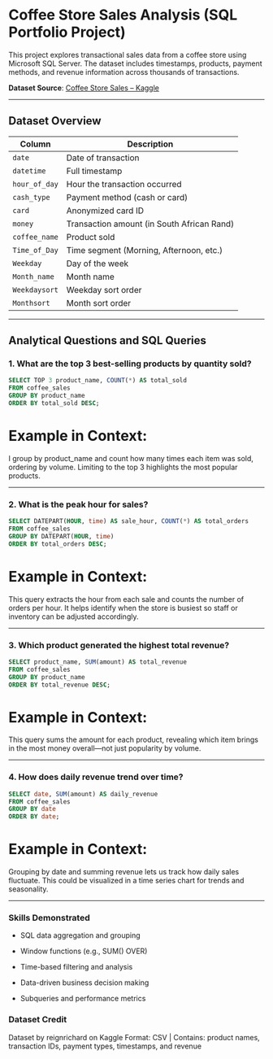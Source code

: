 # Coffee Store Sales Analysis (SQL Portfolio Project)

This project explores transactional sales data from a coffee store using Microsoft SQL Server. The dataset includes timestamps, products, payment methods, and revenue information across thousands of transactions.

**Dataset Source**: [Coffee Store Sales – Kaggle](https://www.kaggle.com/datasets/reignrichard/coffee-store-sales?resource=download)

---

## Dataset Overview

| Column         | Description                                      |
|----------------|--------------------------------------------------|
| `date`         | Date of transaction                              |
| `datetime`     | Full timestamp                                   |
| `hour_of_day`  | Hour the transaction occurred                    |
| `cash_type`    | Payment method (cash or card)                    |
| `card`         | Anonymized card ID                               |
| `money`        | Transaction amount (in South African Rand)       |
| `coffee_name`  | Product sold                                     |
| `Time_of_Day`  | Time segment (Morning, Afternoon, etc.)          |
| `Weekday`      | Day of the week                                  |
| `Month_name`   | Month name                                       |
| `Weekdaysort`  | Weekday sort order                               |
| `Monthsort`    | Month sort order                                 |

---

## Analytical Questions and SQL Queries

### 1. What are the top 3 best-selling products by quantity sold?
```sql
SELECT TOP 3 product_name, COUNT(*) AS total_sold
FROM coffee_sales
GROUP BY product_name
ORDER BY total_sold DESC;
```
# Example in Context:
I group by product_name and count how many times each item was sold, ordering by volume. Limiting to the top 3 highlights the most popular products.

---

### 2. What is the peak hour for sales?
```sql
SELECT DATEPART(HOUR, time) AS sale_hour, COUNT(*) AS total_orders
FROM coffee_sales
GROUP BY DATEPART(HOUR, time)
ORDER BY total_orders DESC;
```
# Example in Context:
This query extracts the hour from each sale and counts the number of orders per hour. It helps identify when the store is busiest so staff or inventory can be adjusted accordingly.

---

### 3. Which product generated the highest total revenue?
```sql
SELECT product_name, SUM(amount) AS total_revenue
FROM coffee_sales
GROUP BY product_name
ORDER BY total_revenue DESC;
```
# Example in Context:
This query sums the amount for each product, revealing which item brings in the most money overall—not just popularity by volume.

---

### 4. How does daily revenue trend over time?
```sql
SELECT date, SUM(amount) AS daily_revenue
FROM coffee_sales
GROUP BY date
ORDER BY date;
```
# Example in Context:
Grouping by date and summing revenue lets us track how daily sales fluctuate. This could be visualized in a time series chart for trends and seasonality.

---

### Skills Demonstrated
* SQL data aggregation and grouping

* Window functions (e.g., SUM() OVER)

* Time-based filtering and analysis

* Data-driven business decision making

* Subqueries and performance metrics

### Dataset Credit
Dataset by reignrichard on Kaggle
Format: CSV | Contains: product names, transaction IDs, payment types, timestamps, and revenue

